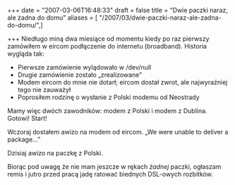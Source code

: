 +++
date = "2007-03-06T16:48:33"
draft = false
title = "Dwie paczki naraz, ale żadna do domu"
aliases = [ "/2007/03/dwie-paczki-naraz-ale-zadna-do-domu/",]

+++
Niedługo miną dwa miesiące od momentu kiedy po raz pierwszy zamówiłem w eircom
podłączenie do internetu (broadband). Historia wygląda tak:

  * Pierwsze zamówienie wylądowało w /dev/null
  * Drugie zamówienie zostało „zrealizowane”
  * Modem eircom do mnie nie dotarł; eircom dostał zwrot, ale najwyraźniej tego nie zauważył
  * Poprosiłem rodzinę o wysłanie z Polski modemu od Neostrady

Mamy więc dwóch zawodników: modem z Polski i modem z Dublina. Gotowi! Start!

Wczoraj dostałem awizo na modem od eircom. „We were unable to deliver a
package...”

Dzisiaj awizo na paczkę z Polski.

Biorąc pod uwagę że nie mam jeszcze w rękach _żadnej_ paczki, ogłaszam remis i
jutro przed pracą jadę ratować biednych DSL-owych rozbitków.

